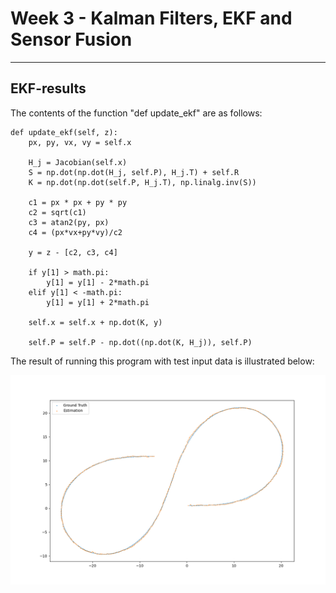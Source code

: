 # Week 3 - Kalman Filters, EKF and Sensor Fusion

---

[//]: # (Image References)
[EKF-results]: ./EKF/EKF_ysj.png

## EKF-results
The contents of the function "def update_ekf" are as follows:

    def update_ekf(self, z):
        px, py, vx, vy = self.x

        H_j = Jacobian(self.x)
        S = np.dot(np.dot(H_j, self.P), H_j.T) + self.R
        K = np.dot(np.dot(self.P, H_j.T), np.linalg.inv(S))

        c1 = px * px + py * py
        c2 = sqrt(c1)
        c3 = atan2(py, px)
        c4 = (px*vx+py*vy)/c2

        y = z - [c2, c3, c4]

        if y[1] > math.pi:
            y[1] = y[1] - 2*math.pi
        elif y[1] < -math.pi:
            y[1] = y[1] + 2*math.pi

        self.x = self.x + np.dot(K, y)

        self.P = self.P - np.dot((np.dot(K, H_j)), self.P)

The result of running this program with test input data is illustrated below:

![Testing of Kalman Filter Example][EKF-results]

